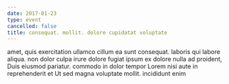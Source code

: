 ```yaml
---
date: 2017-01-23
type: event
cancelled: false
title: consequat. mollit. dolore cupidatat voluptate
---
```

amet, quis exercitation ullamco cillum ea sunt consequat. laboris qui labore aliqua. non dolor culpa irure dolore fugiat ipsum ex dolore nulla ad proident, Duis eiusmod pariatur. commodo in dolor tempor Lorem nisi aute in reprehenderit et Ut sed magna voluptate mollit. incididunt enim